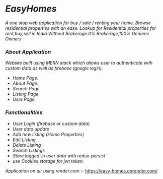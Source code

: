 # _EasyHomes_

_A one stop web application for buy / sale / renting your home. Browse residential properties with an ease. Lookup for Residential properties for rent,buy,sell in India Without Brokerage.0% Brokerage,100% Genuine Owners_

### _About Application_

_Website built using MERN stack which allows user to authenticate with custom data as well as firebase (google login)._

- _Home Page._
- _About Page._
- _Search Page._
- _Listing Page._
- _User Page._

### _Functionalities_

- _User Login (firebase or custom data)_
- _User data update_
- _Add new listing (Home Properties)_
- _Edit Listing_
- _Delete Listing_
- _Search Listings_
- _Store logged-in user data with redux-persist_
- _use Cookies storage for jwt token._

_Application on air using render.com_ :- https://easy-homes.onrender.com/
